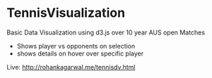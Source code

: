 # TennisVisualization


Basic Data Visualization using d3.js over 10 year AUS open Matches

* Shows player vs opponents on selection
* shows details on hover over specific player

Live:  http://rohankagarwal.me/tennisdv.html

